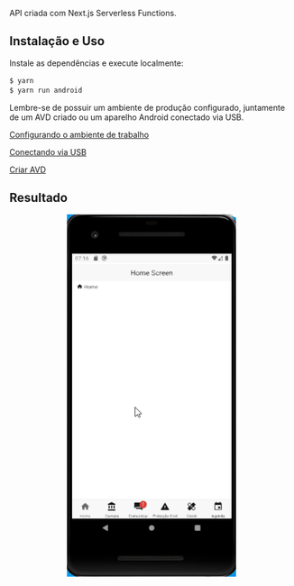 API criada com Next.js Serverless Functions.

## Instalação e Uso

Instale as dependências e execute localmente:

```bash
$ yarn
$ yarn run android
```

Lembre-se de possuir um ambiente de produção configurado, juntamente de um AVD criado ou um aparelho Android conectado via USB.

[Configurando o ambiente de trabalho](https://reactnative.dev/docs/environment-setup)

[Conectando via USB](https://reactnative.dev/docs/running-on-device)

[Criar AVD](https://developer.android.com/studio/run/managing-avds.html)


## Resultado

<p align="center">
  <img src="../github/animation.gif" alt="Animação" width="300" >
</p>
